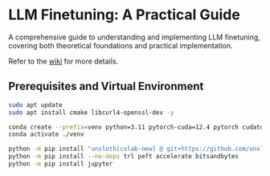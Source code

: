 # LLM Finetuning: A Practical Guide
A comprehensive guide to understanding and implementing LLM finetuning, covering both theoretical foundations and practical implementation.

Refer to the [wiki](https://github.com/AmirYunus/finetune_LLM/wiki) for more details.

## Prerequisites and Virtual Environment
```bash
sudo apt update
sudo apt install cmake libcurl4-openssl-dev -y

conda create --prefix=venv python=3.11 pytorch-cuda=12.4 pytorch cudatoolkit xformers -c pytorch -c nvidia -c xformers -y
conda activate ./venv

python -m pip install "unsloth[colab-new] @ git+https://github.com/unslothai/unsloth.git"
python -m pip install --no-deps trl peft accelerate bitsandbytes
python -m pip install jupyter
```
